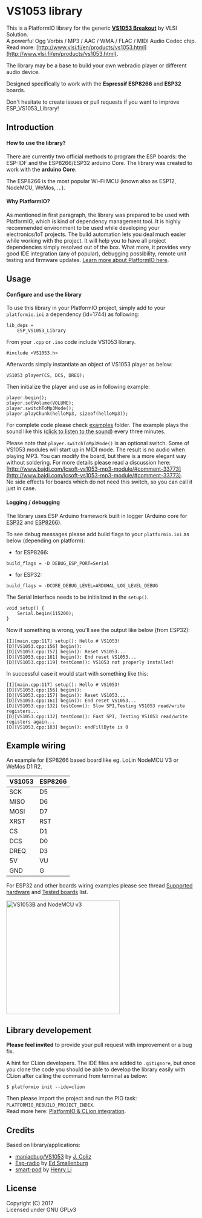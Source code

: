 # VS1053 library

This is a PlatformIO library for the generic **[VS1053 Breakout](http://www.vlsi.fi/en/products/vs1053.html)** by VLSI Solution.<br/>
A powerful Ogg Vorbis / MP3 / AAC / WMA / FLAC / MIDI Audio Codec chip.<br/>
Read more: [http://www.vlsi.fi/en/products/vs1053.html](http://www.vlsi.fi/en/products/vs1053.html).

The library may be a base to build your own webradio player or different audio device.

Designed specifically to work with the **Espressif ESP8266** and **ESP32** boards. 

Don't hesitate to create issues or pull requests if you want to improve ESP_VS1053_Library!

## Introduction

#### How to use the library?

There are currently two official methods to program the ESP boards: the ESP-IDF and the ESP8266/ESP32 arduino Core.
The library was created to work with the **arduino Core**.

The ESP8266 is the most popular Wi-Fi MCU (known also as ESP12, NodeMCU, WeMos, ...). 

#### Why PlatformIO?

As mentioned in first paragraph, the library was prepared to be used with PlatformIO, which is kind of dependency management tool. It is highly recommended environment to be used while developing your electronics/IoT projects. The build automation lets you deal much easier while working with the project. It will help you to have all project dependencies simply resolved out of the box. What more, it provides very good IDE integration (any of popular), debugging possibility, remote unit testing and firmware updates. [Learn more about PlatformIO here](https://platformio.org/).

## Usage 

#### Configure and use the library

To use this library in your PlatformIO project, simply add to your `platformio.ini` a dependency (id=1744) as following:

```
lib_deps =
    ESP_VS1053_Library
```

From your `.cpp` or `.ino` code include VS1053 library.

```
#include <VS1053.h>
```

Afterwards simply instantiate an object of VS1053 player as below:

```
VS1053 player(CS, DCS, DREQ);
```

Then initialize the player and use as in following example:

```
player.begin();
player.setVolume(VOLUME);
player.switchToMp3Mode();
player.playChunk(helloMp3, sizeof(helloMp3));
```
    
For complete code please check [examples](https://github.com/baldram/ESP_VS1053_Library/tree/master/examples) folder.
The example plays the sound like this [(click to listen to the sound)](https://drive.google.com/open?id=1Mm4dc-sM7KjZcKmv5g1nwhe3-qtm7yUl) every three minutes.

Please note that `player.switchToMp3Mode()` is an optional switch. Some of VS1053 modules will start up in MIDI mode. The result is no audio when playing MP3.
You can modify the board, but there is a more elegant way without soldering. For more details please read a discussion here: [http://www.bajdi.com/lcsoft-vs1053-mp3-module/#comment-33773](http://www.bajdi.com/lcsoft-vs1053-mp3-module/#comment-33773).
<br />No side effects for boards which do not need this switch, so you can call it just in case.

#### Logging / debugging

The library uses ESP Arduino framework built in logger (Arduino core for [ESP32](https://github.com/espressif/arduino-esp32/issues/893#issuecomment-348069135) and [ESP8266](https://github.com/esp8266/Arduino/blob/master/doc/Troubleshooting/debugging.rst#debug-level)).<br /> 

To see debug messages please add build flags to your `platformio.ini` as below (depending on platform):

- for ESP8266:

`build_flags = -D DEBUG_ESP_PORT=Serial`

- for ESP32:

`build_flags = -DCORE_DEBUG_LEVEL=ARDUHAL_LOG_LEVEL_DEBUG`

The Serial Interface needs to be initialized in the `setup()`.

```
void setup() {
    Serial.begin(115200);
}
```
Now if something is wrong, you'll see the output like below (from ESP32):

```
[I][main.cpp:117] setup(): Hello # VS1053!
[D][VS1053.cpp:156] begin(): 
[D][VS1053.cpp:157] begin(): Reset VS1053...
[D][VS1053.cpp:161] begin(): End reset VS1053...
[D][VS1053.cpp:119] testComm(): VS1053 not properly installed!
```
In successful case it would start with something like this:

```
[I][main.cpp:117] setup(): Hello # VS1053!
[D][VS1053.cpp:156] begin(): 
[D][VS1053.cpp:157] begin(): Reset VS1053...
[D][VS1053.cpp:161] begin(): End reset VS1053...
[D][VS1053.cpp:132] testComm(): Slow SPI,Testing VS1053 read/write registers...
[D][VS1053.cpp:132] testComm(): Fast SPI, Testing VS1053 read/write registers again...
[D][VS1053.cpp:183] begin(): endFillByte is 0
```

## Example wiring

An example for ESP8266 based board like eg. LoLin NodeMCU V3 or WeMos D1 R2.

|  VS1053  | ESP8266  |
|----------|----------|
| SCK      | D5       |
| MISO     | D6       |
| MOSI     | D7       |
| XRST     | RST      |
| CS       | D1       |
| DCS      | D0       |
| DREQ     | D3       |
| 5V       | VU       |
| GND      | G        |

For ESP32 and other boards wiring examples please see thread [Supported hardware](https://github.com/baldram/ESP_VS1053_Library/issues/1) and [Tested boards](https://github.com/baldram/ESP_VS1053_Library/blob/master/doc/tested-boards.md) list.

<img alt="VS1053B and NodeMCU v3" title="VS1053B and NodeMCU v3" src="https://user-images.githubusercontent.com/16861531/27875071-3ead1674-61b2-11e7-9a69-02edafa7b286.jpg" width="300px" />

## Library developement

**Please feel invited** to provide your pull request with improvement or a bug fix.

A hint for CLion developers.
The IDE files are added to `.gitignore`, but once you clone the code you should be able to develop the 
library easily with CLion after calling the command from terminal as below:

```
$ platformio init --ide=clion
```
Then please import the project and run the PIO task: `PLATFORMIO_REBUILD_PROJECT_INDEX`.<br />
Read more here: [PlatformIO & CLion integration](http://docs.platformio.org/en/latest/ide/clion.html).

## Credits

Based on library/applications:
* [maniacbug/VS1053](https://github.com/maniacbug/VS1053) by [J. Coliz](https://github.com/maniacbug)
* [Esp-radio](https://github.com/Edzelf/Esp-radio) by [Ed Smallenburg](https://github.com/Edzelf)
* [smart-pod](https://github.com/MagicCube/smart-pod) by [Henry Li](https://github.com/MagicCube)

## License

Copyright (C) 2017<br/>
Licensed under GNU GPLv3
